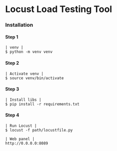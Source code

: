 # Locust Load Testing Tool

### Installation

#### Step 1

    | venv |
    $ python -m venv venv

#### Step 2

    | Activate venv |
    $ source venv/bin/activate

#### Step 3

    | Install libs |
    $ pip install -r requirements.txt

#### Step 4

    | Run Locust |
    $ locust -f path/locustfile.py

    | Web panel |
    http://0.0.0.0:8089
